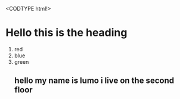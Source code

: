 <CODTYPE html!>
  <html>
    <head>
      <h1>Hello this is the heading</h1>
    </head>
      <title>Sup Nibba</title>
    <body>
      <ol>
        <li> red </li>
        <li> blue </li>
        <li> green </li>
      </ol>
       <ul> <h2>hello my name is lumo i live on the second floor</h2> </ul>
      </body>
    </html>  
